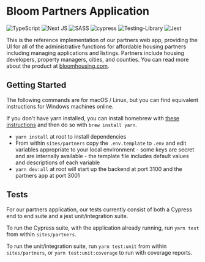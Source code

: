 # Bloom Partners Application

![TypeScript](https://img.shields.io/badge/typescript-%23007ACC.svg?style=for-the-badge&logo=typescript&logoColor=white) ![Next JS](https://img.shields.io/badge/Next-black?style=for-the-badge&logo=next.js&logoColor=white) ![SASS](https://img.shields.io/badge/SASS-hotpink.svg?style=for-the-badge&logo=SASS&logoColor=white) ![cypress](https://img.shields.io/badge/-cypress-%23E5E5E5?style=for-the-badge&logo=cypress&logoColor=058a5e) ![Testing-Library](https://img.shields.io/badge/-TestingLibrary-%23E33332?style=for-the-badge&logo=testing-library&logoColor=white) ![Jest](https://img.shields.io/badge/-jest-%23C21325?style=for-the-badge&logo=jest&logoColor=white)

This is the reference implementation of our partners web app, providing the UI for all of the administrative functions for affordable housing partners including managing applications and listings. Partners include housing developers, property managers, cities, and counties. You can read more about the product at [bloomhousing.com](https://bloomhousing.com/).

## Getting Started

The following commands are for macOS / Linux, but you can find equivalent instructions for Windows machines online.

If you don't have yarn installed, you can install homebrew with [these instructions](https://brew.sh/) and then do so with `brew install yarn`.

- `yarn install` at root to install dependencies
- From within `sites/partners` copy the `.env.template` to `.env` and edit variables appropriate to your local environment - some keys are secret and are internally available - the template file includes default values and descriptions of each variable
- `yarn dev:all` at root will start up the backend at port 3100 and the partners app at port 3001

## Tests

For our partners application, our tests currently consist of both a Cypress end to end suite and a jest unit/integration suite.

To run the Cypress suite, with the application already running, run `yarn test` from within `sites/partners`.

To run the unit/integration suite, run `yarn test:unit` from within `sites/partners`, or `yarn test:unit:coverage` to run with coverage reports.
